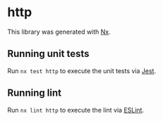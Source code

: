 # http

This library was generated with [Nx](https://nx.dev).

## Running unit tests

Run `nx test http` to execute the unit tests via [Jest](https://jestjs.io).

## Running lint

Run `nx lint http` to execute the lint via [ESLint](https://eslint.org/).
